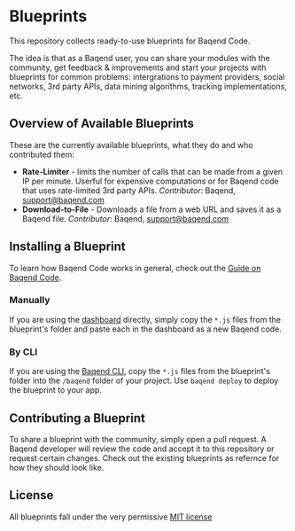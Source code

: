 # Blueprints
This repository collects ready-to-use blueprints for Baqend Code.

The idea is that as a Baqend user, you can share your modules with the community, get feedback & improvements and start your projects with blueprints for common problems: intergrations to payment providers, social networks, 3rd party APIs, data mining algorithms, tracking implementations, etc.

## Overview of Available Blueprints
These are the currently available blueprints, what they do and who contributed them:
* **Rate-Limiter** - limits the number of calls that can be made from a given IP per minute. Userful for expensive computations or for Baqend code that uses rate-limited 3rd party APIs. _Contributor_: Baqend, support@baqend.com
* **Download-to-File** - Downloads a file from a web URL and saves it as a Baqend file.  _Contributor_: Baqend, support@baqend.com

## Installing a Blueprint
To learn how Baqend Code works in general, check out the [Guide on Baqend Code](https://www.baqend.com/guide/topics/baqend-code/).

### Manually
If you are using the [dashboard](http://dashboard.baqend.com) directly, simply copy the `*.js` files from the blueprint's folder and paste each in the dashboard as a new Baqend code.

### By CLI
If you are using the [Baqend CLI](https://www.baqend.com/guide/topics/cli/#deployment), copy the `*.js` files from the blueprint's folder into the `/baqend` folder of your project. Use `baqend deploy` to deploy the blueprint to your app.

## Contributing a Blueprint
To share a blueprint with the community, simply open a pull request. A Baqend developer will review the code and accept it to this repository or request certain changes. Check out the existing blueprints as refernce for how they should look like. 

## License
All blueprints fall under the very permissive [MIT license](LICENSE.md)
